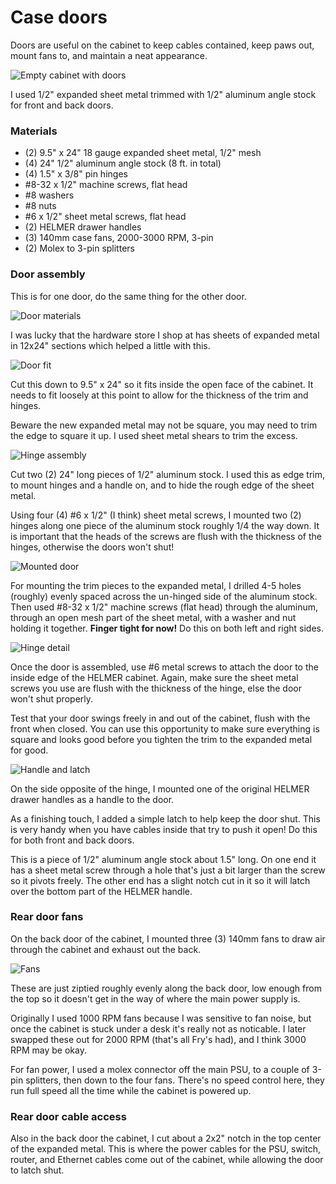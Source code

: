 # Case doors

Doors are useful on the cabinet to keep cables contained, keep paws out, mount
fans to, and maintain a neat appearance.

![Empty cabinet with doors](./img/7271899116_a115b9ebdd_z.jpg)

I used 1/2" expanded sheet metal trimmed with 1/2" aluminum angle stock for
front and back doors.

### Materials

* (2) 9.5" x 24" 18 gauge expanded sheet metal, 1/2" mesh
* (4) 24" 1/2" aluminum angle stock (8 ft. in total)
* (4) 1.5" x 3/8" pin hinges
* #8-32 x 1/2" machine screws, flat head
* #8 washers
* #8 nuts
* #6 x 1/2" sheet metal screws, flat head
* (2) HELMER drawer handles
* (3) 140mm case fans, 2000-3000 RPM, 3-pin
* (2) Molex to 3-pin splitters

### Door assembly

This is for one door, do the same thing for the other door.

![Door materials](./img/7271886774_60f7f5baf3_z.jpg)

I was lucky that the hardware store I shop at has sheets of expanded metal
in 12x24" sections which helped a little with this.

![Door fit](./img/7271892720_81d7d13ee5_z.jpg)

Cut this down to 9.5" x 24" so it fits inside the open face of the cabinet.
It needs to fit loosely at this point to allow for the thickness of the trim
and hinges.

Beware the new expanded metal may not be square, you may need to trim the edge
to square it up.  I used sheet metal shears to trim the excess.

![Hinge assembly](./img/7271907070_ef7b288ac6_z.jpg)

Cut two (2) 24" long pieces of 1/2" aluminum stock. I used this as edge trim,
to mount hinges and a handle on, and to hide the rough edge of the sheet metal.

Using four (4) #6 x 1/2" (I think) sheet metal screws, I mounted two (2)
hinges along one piece of the aluminum stock roughly 1/4 the way down.  It is
important that the heads of the screws are flush with the thickness of the
hinges, otherwise the doors won't shut!

![Mounted door](./img/7271885440_9e065e3854_z.jpg)

For mounting the trim pieces to the expanded metal, I drilled 4-5 holes
(roughly) evenly spaced across the un-hinged side of the aluminum stock. Then
used #8-32 x 1/2" machine screws (flat head) through the aluminum, through
an open mesh part of the sheet metal, with a washer and nut holding it
together. **Finger tight for now!**  Do this on both left and right sides.

![Hinge detail](./img/45922363735_952ec97b4b.jpg)

Once the door is assembled, use #6 metal screws to attach the door to the
inside edge of the HELMER cabinet.  Again, make sure the sheet metal screws
you use are flush with the thickness of the hinge, else the door won't shut
properly.

Test that your door swings freely in and out of the cabinet, flush with the
front when closed. You can use this opportunity to make sure everything is
square and looks good before you tighten the trim to the expanded metal for
good.

![Handle and latch](./img/39871153283_3c80b30c7f.jpg)

On the side opposite of the hinge, I mounted one of the original HELMER
drawer handles as a handle to the door.

As a finishing touch, I added a simple latch to help keep the door shut.
This is very handy when you have cables inside that try to push it open!
Do this for both front and back doors.

This is a piece of 1/2" aluminum angle stock about 1.5" long.  On one end it
has a sheet metal screw through a hole that's just a bit larger than the screw
so it pivots freely. The other end has a slight notch cut in it so it will
latch over the bottom part of the HELMER handle.

### Rear door fans

On the back door of the cabinet, I mounted three (3) 140mm fans to draw air
through the cabinet and exhaust out the back.

![Fans](./img/7835731512_4390cccfdd_z.jpg)

These are just ziptied roughly evenly along the back door, low enough from
the top so it doesn't get in the way of where the main power supply is.

Originally I used 1000 RPM fans because I was sensitive to fan noise, but
once the cabinet is stuck under a desk it's really not as noticable. I later
swapped these out for 2000 RPM (that's all Fry's had), and I think 3000 RPM
may be okay.

For fan power, I used a molex connector off the main PSU, to a couple of
3-pin splitters, then down to the four fans.  There's no speed control here,
they run full speed all the time while the cabinet is powered up.

### Rear door cable access

Also in the back door the cabinet, I cut about a 2x2" notch in the top center
of the expanded metal.  This is where the power cables for the PSU, switch,
router, and Ethernet cables come out of the cabinet, while allowing the door
to latch shut.
